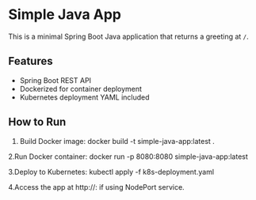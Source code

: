 # Simple Java App


This is a minimal Spring Boot Java application that returns a greeting at `/`.


## Features
- Spring Boot REST API
- Dockerized for container deployment
- Kubernetes deployment YAML included


## How to Run
1. Build Docker image:
docker build -t simple-java-app:latest .

2.Run Docker container:
docker run -p 8080:8080 simple-java-app:latest

3.Deploy to Kubernetes:
kubectl apply -f k8s-deployment.yaml

4.Access the app at http://<node-ip>:<nodePort> if using NodePort service.
